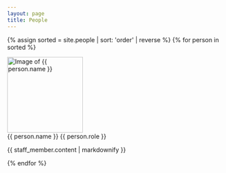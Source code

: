 ```yaml
---
layout: page
title: People
---
```


{% assign sorted = site.people | sort: 'order' | reverse %}
{% for person in sorted %}
  <div class="person">
  	<img src="{{ person.profile_pic }}" alt="Image of {{ person.name }}" width="175px">
  	<br>
  	<span class="name">{{ person.name }}</span>
  	<span class="role">{{ person.role }}</span>
  	<a href="{{ person.website }}"><i class="fas fa-home"></i></a>
  	<a href="mailto:{{ person.email }}"><i class="fas fa-envelope"></i></a>
	<p>{{ staff_member.content | markdownify }}</p>
  </div>
{% endfor %}

<div style="clear:both"></div>

